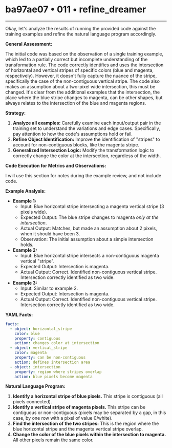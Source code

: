 # ba97ae07 • 011 • refine_dreamer

---
Okay, let's analyze the results of running the provided code against the training examples and refine the natural language program accordingly.

**General Assessment:**

The initial code was based on the observation of a single training example, which led to a partially correct but incomplete understanding of the transformation rule. The code correctly identifies and uses the intersection of horizontal and vertical stripes of specific colors (blue and magenta, respectively). However, it doesn't fully capture the nuance of the stripe, specifically the case of the non-contiguous vertical stripe. The code also makes an assumption about a two-pixel wide intersection, this must be changed. It's clear from the additional examples that the intersection, the place where the blue stripe changes to magenta, can be other shapes, but always relates to the intersection of the blue and magenta regions.

**Strategy:**

1.  **Analyze all examples:** Carefully examine each input/output pair in the training set to understand the variations and edge cases. Specifically, pay attention to how the code's assumptions hold or fail.
2.  **Refine Object Identification:** Improve the identification of "stripes" to account for non-contiguous blocks, like the magenta stripe.
3.  **Generalized Intersection Logic:** Modify the transformation logic to correctly change the color at the intersection, regardless of the width.

**Code Execution for Metrics and Observations:**

I will use this section for notes during the example review, and not include code.

**Example Analysis:**

*   **Example 1:**
    *   Input: Blue horizontal stripe intersecting a magenta vertical stripe (3 pixels wide).
    *   Expected Output: The blue stripe changes to magenta *only at the intersection*.
    *   Actual Output: Matches, but made an assumption about 2 pixels, when it should have been 3.
    *   Observation: The initial assumption about a simple intersection holds.
*   **Example 2:**
    *   Input: Blue horizontal stripe intersects a non-contiguous magenta vertical "stripe".
    *    Expected Output: Intersection is magenta.
    *   Actual Output: Correct. Identified non-contiguous vertical stripe. Intersection correctly identified as two wide.
*   **Example 3:**
    *   Input: Similar to example 2.
    *   Expected Output: Intersection is magenta.
    *   Actual Output: Correct. Identified non-contiguous vertical stripe. Intersection correctly identified as two wide.

**YAML Facts:**

```yaml
facts:
  - object: horizontal_stripe
    color: blue
    property: contiguous
    action: changes color at intersection
  - object: vertical_stripe
    color: magenta
    property: can be non-contiguous
    action: defines intersection area
  - object: intersection
    property: region where stripes overlap
    action: blue pixels become magenta
```

**Natural Language Program:**

1.  **Identify a horizontal stripe of blue pixels.** This stripe is contiguous (all pixels connected).
2.  **Identify a vertical stripe of magenta pixels.** This stripe can be contiguous or non-contiguous (pixels may be separated by a gap, in this case, by one row with a pixel of value 0/white).
3.  **Find the intersection of the two stripes:** This is the region where the blue horizontal stripe and the magenta vertical stripe overlap.
4.  **Change the color of the blue pixels within the intersection to magenta.** All other pixels remain the same color.

